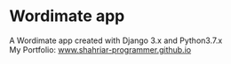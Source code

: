 # Wordimate app
A Wordimate app created with Django 3.x and Python3.7.x
<br>
My Portfolio: www.shahriar-programmer.github.io
